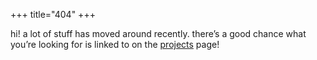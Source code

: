 +++
title="404"
+++

hi! a lot of stuff has moved around recently. there’s a good chance what you’re
looking for is linked to on the [projects](/projects) page!
